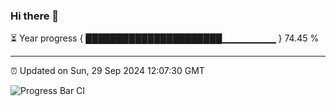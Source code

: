 ### Hi there 👋

⏳ Year progress { ██████████████████████▁▁▁▁▁▁▁▁ } 74.45 %

---

⏰ Updated on Sun, 29 Sep 2024 12:07:30 GMT

![Progress Bar CI](https://github.com/liununu/liununu/workflows/Progress%20Bar%20CI/badge.svg)
